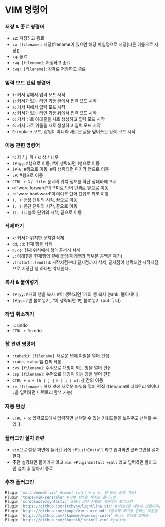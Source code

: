 # VIM 명령어

### 저장 & 종료 명령어
- `ZZ`: 저장하고 종료
- `:w [filename]`: 저장(filename이 있으면 해당 파일명으로 저장[다른 이름으로 저장])
- `:q`: 종료
- `:wq [filename]`: 저장하고 종료
- `:wq! [filename]`: 강제로 저장하고 종료

### 입력 모드 진입 명령어
- `i`: 커서 앞에서 입력 모드 시작
- `I`: 커서가 있는 라인 가장 앞에서 입력 모드 시작
- `a`: 커서 뒤에서 입력 모드 시작
- `A`: 커서가 있는 라인 가장 뒤에서 입력 모드 시작
- `o`: 커서 바로 아래줄을 새로 생성하고 입력 모드 시작 
- `O`: 커서 바로 위줄을 새로 생성하고 입력 모드 시작
- `R`: replace 모드, 삽입이 아니라 새로운 글을 덮어쓰는 입력 모드 시작

### 이동 관련 명령어
- `h`: 좌 / `j`: 하 / `k`: 상 / `l`: 우
- `[#]gg`: #행으로 이동, #이 생략되면 1행으로 이동
- `[#]G`: #행으로 이동, #이 생략되면 마지막 행으로 이동
- `:#`: #행으로 이동
- `CTRL + G` / `:file`: 문서의 위치 정보를 하단 상태바에 표시
- `w`: 'word forward'의 의미로 단어 단위로 앞으로 이동
- `b`: 'word backward'의 의미로 단어 단위로 뒤로 이동
- `(, )`: 문장 단위의 시작, 끝으로 이동
- `{, }`: 문단 단위의 시작, 끝으로 이동
- `[[, ]]`: 블록 단위의 시작, 끝으로 이동

### 삭제하기
- `x`: 커서가 위치한 문자열 삭제
- `dd`, `:d`: 현재 행을 삭제
- `D`, `d$`: 현재 위치에서 행의 끝까지 삭제
- `J`: 아래행을 현재행의 끝에 붙임(아래행의 앞부분 공백은 제거)
- `:[[start],[end]]d`: 시작지점부터 끝지점까지 삭제, 끝지점이 생략되면 시작지점으로 지정된 행 하나만 삭제한다.

### 복사 & 붙여넣기
- `[#]yy`: #개의 행을 복사, #이 생략되면 1개의 행 복사 (yank: 뽑아내다)
- `[#]pp`: #번 붙여넣기, #이 생략되면 1번 붙여넣기 (put: 두다)

### 작업 취소하기
- `u`: undo
- `CTRL + R`: redo

### 창 관련 명령어
- `:tabedit [filename]`: 새로운 탭에 파일을 열어 편집
- `:tabn`, `:tabp`: 탭 간의 이동
- `:vs [filename]`: 수직으로 대칭이 되는 창을 열어 편집
- `:sp [filename]`: 수평으로 대칭이 되는 창을 열어 편집
- `CTRL + w + [h | j | k | l | w]`: 창 간의 이동
- `:e [filename]`: 현재 창에 새로운 파일을 열어 편집 (filename에 디렉토리 명이나 `.`을 입력하면 디렉토리 탐색 가능)

### 자동 완성
- `CTRL + n`: 입력모드에서 입력하면 선택할 수 있는 키워드들을 보여주고 선택할 수 있다.

### 플러그인 설치 관련
- `vim`으로 설정 화면에 들어간 뒤에 `:PluginInstall` 라고 입력하면 플러그인을 설치한다.
- **추천** 설정화면 들어가지 않고 `vim +PluginInstall +qall` 라고 입력하면 플러그인 설치 후 알아서 종료

### 추천 플러그인
```bash
Plugin 'mattn/emmet-vim' #emmet (ctrl + y +, 을 눌러 실행 가능)
Plugin 'tpope/vim-sensible' #기본 설정을 해주는 플러그인
Plugin 'scrooloose/syntastic' #보다 많은 문법을 지원하는 플러그인
Plugin 'https://github.com/itchyny/lightline.vim' #하단바를 예쁘게 만들어주는 플러그인
Plugin 'https://github.com/tpope/vim-surround' #괄호와 태그등 감싸는 부분을 하이라이팅
Plugin 'https://github.com/skammer/vim-css-color' #css 컬러를 보여줌
Plugin 'https://github.com/Shutnik/jshint2.vim' #jshint
```
